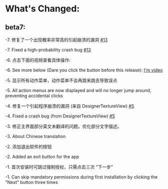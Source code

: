 
# What's Changed:



## beta7:

-7. 修复了一个出现概率非常高的引起崩溃的漏洞 [#13](https://github.com/kkgit2008/apkxxxAndroidIDE/discussions/13)

-7. Fixed a high-probability crash bug [#13](https://github.com/kkgit2008/apkxxxAndroidIDE/discussions/13)

-6. 点击下面的视频查看具体操作:

-6. See more below (Dare you click the button before this release):
[I'm video](https://github.com/user-attachments/assets/c8b54c68-3f0f-4629-9b6b-d902e2592169)

-5. 显示所有动作菜单，动作菜单不会再跳来跳去导致误点

-5. All action menus are now displayed and will no longer jump around, preventing accidental clicks

-4. 修复一个引起程序崩溃的漏洞 (来自 DesignerTextureView) [#5](https://github.com/kkgit2008/apkxxxAndroidIDE/discussions/5)

-4. Fixed a crash bug (from DesignerTextureView) [#5](https://github.com/kkgit2008/apkxxxAndroidIDE/discussions/5)

-3. 修正主界面部分英文未翻译的问题。优化部分文字描述。

-3. About Chinese translation

-2. 添加退出软件的按钮

-2. Added an exit button for the app

-1. 首次安装时可跳过强制授权，只需点击三次 “下一步” 

-1. Can skip mandatory permissions during first installation by clicking the "Next" button three times
